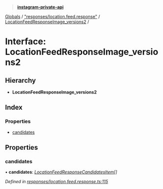 > **[instagram-private-api](../README.md)**

[Globals](../README.md) / ["responses/location.feed.response"](../modules/_responses_location_feed_response_.md) / [LocationFeedResponseImage_versions2](_responses_location_feed_response_.locationfeedresponseimage_versions2.md) /

# Interface: LocationFeedResponseImage_versions2

## Hierarchy

* **LocationFeedResponseImage_versions2**

## Index

### Properties

* [candidates](_responses_location_feed_response_.locationfeedresponseimage_versions2.md#candidates)

## Properties

###  candidates

• **candidates**: *[LocationFeedResponseCandidatesItem](_responses_location_feed_response_.locationfeedresponsecandidatesitem.md)[]*

*Defined in [responses/location.feed.response.ts:115](https://github.com/dilame/instagram-private-api/blob/173bc62/src/responses/location.feed.response.ts#L115)*